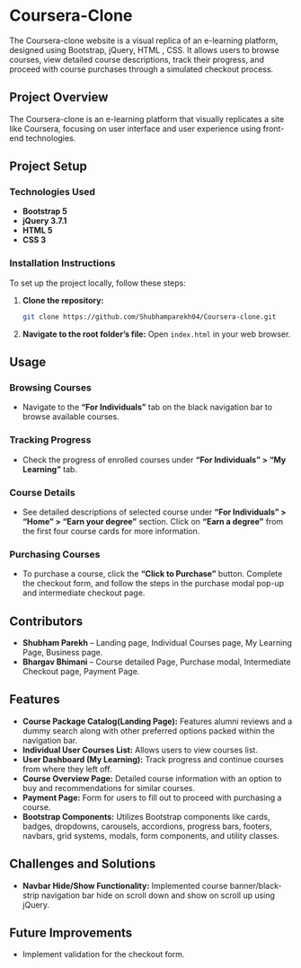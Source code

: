 # Coursera-Clone

The Coursera-clone website is a visual replica of an e-learning platform, designed using Bootstrap, jQuery, HTML , CSS. It allows users to browse courses, view detailed course descriptions, track their progress, and proceed with course purchases through a simulated checkout process.

## Project Overview
The Coursera-clone is an e-learning platform that visually replicates a site like Coursera, focusing on user interface and user experience using front-end technologies.

## Project Setup

### Technologies Used
- **Bootstrap 5**
- **jQuery 3.7.1**
- **HTML 5**
- **CSS 3**

### Installation Instructions
To set up the project locally, follow these steps:

1. **Clone the repository:**
    ```bash
    git clone https://github.com/Shubhamparekh04/Coursera-clone.git
    ```
2. **Navigate to the root folder’s file:**
    Open `index.html` in your web browser.

## Usage

### Browsing Courses
- Navigate to the **“For Individuals”** tab on the black navigation bar to browse available courses.
  
### Tracking Progress
- Check the progress of enrolled courses under **“For Individuals” > “My Learning”** tab.

### Course Details
- See detailed descriptions of selected course under **“For Individuals” > “Home” > “Earn your degree”** section. Click on **“Earn a degree”** from the first four course cards for more information.

### Purchasing Courses
- To purchase a course, click the **“Click to Purchase”** button. Complete the checkout form, and follow the steps in the purchase modal pop-up and intermediate checkout page.

## Contributors

- **Shubham Parekh** – Landing page, Individual Courses page, My Learning Page, Business page.
- **Bhargav Bhimani** – Course detailed Page, Purchase modal, Intermediate Checkout page, Payment Page.

## Features

- **Course Package Catalog(Landing Page):** Features alumni reviews and a dummy search along with other preferred options packed within the navigation bar.
- **Individual User Courses List:** Allows users to view courses list.
- **User Dashboard (My Learning):** Track progress and continue courses from where they left off.
- **Course Overview Page:** Detailed course information with an option to buy and recommendations for similar courses.
- **Payment Page:** Form for users to fill out to proceed with purchasing a course.
- **Bootstrap Components:** Utilizes Bootstrap components like cards, badges, dropdowns, carousels, accordions, progress bars, footers, navbars, grid systems, modals, form components, and utility classes.

## Challenges and Solutions

- **Navbar Hide/Show Functionality:** Implemented course banner/black-strip navigation bar hide on scroll down and show on scroll up using jQuery.

## Future Improvements

- Implement validation for the checkout form.
